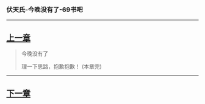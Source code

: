 ### 伏天氏-今晚没有了-69书吧

--------
[上一章](./6df54cf3ce86f6ea3fdce4d3b896fc92.md)
--------


>
>
>
>今晚没有了
>
>理一下思路，抱歉抱歉！
>(本章完)
>
>

--------
[下一章](./764529503ab56b3c55aee9e0e7f7f812.md)
--------
